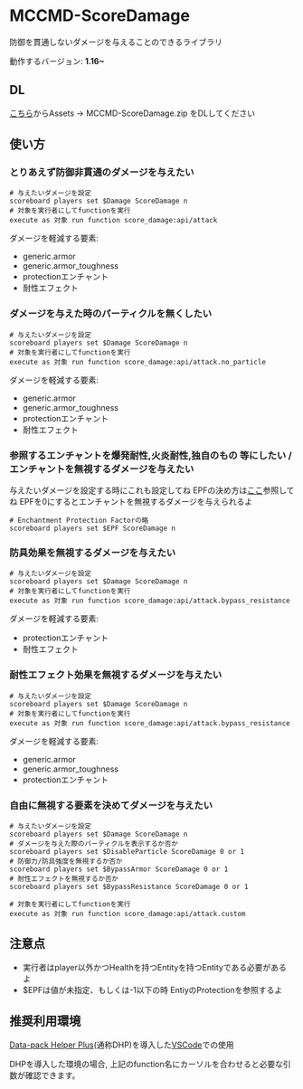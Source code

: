 # MCCMD-ScoreDamage
防御を貫通しないダメージを与えることのできるライブラリ

動作するバージョン: **1.16~**

## DL
[こちら](https://github.com/ChenCMD/MCCMD-ScoreDamage/releases/tag/1.0)からAssets -> MCCMD-ScoreDamage.zip をDLしてください

## 使い方

### とりあえず防御非貫通のダメージを与えたい
```mcfunction
# 与えたいダメージを設定
scoreboard players set $Damage ScoreDamage n
# 対象を実行者にしてfunctionを実行
execute as 対象 run function score_damage:api/attack
```
ダメージを軽減する要素:
* generic.armor
* generic.armor_toughness
* protectionエンチャント
* 耐性エフェクト

### ダメージを与えた時のパーティクルを無くしたい
```mcfunction
# 与えたいダメージを設定
scoreboard players set $Damage ScoreDamage n
# 対象を実行者にしてfunctionを実行
execute as 対象 run function score_damage:api/attack.no_particle
```
ダメージを軽減する要素:
* generic.armor
* generic.armor_toughness
* protectionエンチャント
* 耐性エフェクト


### 参照するエンチャントを爆発耐性,火炎耐性,独自のもの 等にしたい / エンチャントを無視するダメージを与えたい
与えたいダメージを設定する時にこれも設定してね
EPFの決め方は[ここ](https://minecraft.gamepedia.com/Armor#Enchantments)参照してね
EPFを0にするとエンチャントを無視するダメージを与えられるよ
```mcfunction
# Enchantment Protection Factorの略
scoreboard players set $EPF ScoreDamage n
```


### 防具効果を無視するダメージを与えたい
```mcfunction
# 与えたいダメージを設定
scoreboard players set $Damage ScoreDamage n
# 対象を実行者にしてfunctionを実行
execute as 対象 run function score_damage:api/attack.bypass_resistance
```
ダメージを軽減する要素:
* protectionエンチャント
* 耐性エフェクト


### 耐性エフェクト効果を無視するダメージを与えたい
```mcfunction
# 与えたいダメージを設定
scoreboard players set $Damage ScoreDamage n
# 対象を実行者にしてfunctionを実行
execute as 対象 run function score_damage:api/attack.bypass_resistance
```
ダメージを軽減する要素:
* generic.armor
* generic.armor_toughness
* protectionエンチャント


### 自由に無視する要素を決めてダメージを与えたい
```mcfunction
# 与えたいダメージを設定
scoreboard players set $Damage ScoreDamage n
# ダメージを与えた際のパーティクルを表示するか否か
scoreboard players set $DisableParticle ScoreDamage 0 or 1
# 防御力/防具強度を無視するか否か
scoreboard players set $BypassArmor ScoreDamage 0 or 1
# 耐性エフェクトを無視するか否か
scoreboard players set $BypassResistance ScoreDamage 0 or 1

# 対象を実行者にしてfunctionを実行
execute as 対象 run function score_damage:api/attack.custom
```

## 注意点
* 実行者はplayer以外かつHealthを持つEntityを持つEntityである必要があるよ
* $EPFは値が未指定、もしくは-1以下の時 EntiyのProtectionを参照するよ

## 推奨利用環境
[Data-pack Helper Plus](https://github.com/SPGoding/datapack-language-server)(通称DHP)を導入した[VSCode](https://azure.microsoft.com/ja-jp/products/visual-studio-code/)での使用

DHPを導入した環境の場合, 上記のfunction名にカーソルを合わせると必要な引数が確認できます。

